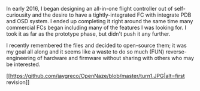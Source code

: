 In early 2016, I began designing an all-in-one flight controller out of self-curiousity and the desire to have a tightly-integrated FC with integrate PDB and OSD system. I ended up completing it right around the same time many commercial FCs began including many of the features I was looking for. I took it as far as the prototype phase, but didn't push it any further.

I recently remembered the files and decided to open-source them; it was my goal all along and it seems like a waste to do so much (FUN) reverse-engineering of hardware and firmware without sharing with others who may be interested. 

[[https://github.com/jaygreco/OpenNaze/blob/master/turn1.JPG|alt=first revision]]
